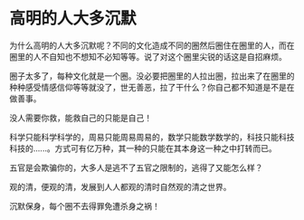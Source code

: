 # 高明的人大多沉默

为什么高明的人大多沉默呢？不同的文化造成不同的圈然后圈住在圈里的人，而在圈里的人不自知也不想知不必知等等。说了对这个圈里尖锐的话这是自招麻烦。

圈子太多了，每种文化就是一个圈。没必要把圈里的人拉出圈，拉出来了在圈里的种种感受情感信仰等等就没了，世无善恶，拉了干什么？你自己都不知道是不是在做善事。

没人需要你救，能救自己的只能是自己！

科学只能科学科学的，周易只能周易周易的，数学只能数学数学的，科技只能科技科技的......。方式可有亿万种，其一种的只能在其本身这一种之中打转而已。

五官是会欺骗你的，大多人是逃不了五官之限制的，逃得了又能怎么样？

观的清，便观的清，发展到人人都观的清时自然观的清之世界。

沉默保身，每个圈不去得罪免遭杀身之祸！
